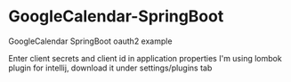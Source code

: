 # GoogleCalendar-SpringBoot
GoogleCalendar SpringBoot oauth2 example

Enter client secrets and client id in application properties
I'm using lombok plugin for intellij, download it under settings/plugins tab
